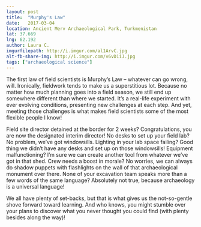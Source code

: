 ```yaml
---
layout: post
title:  "Murphy's Law"
date:   2017-03-04
location: Ancient Merv Archaeological Park, Turkmenistan
lat: 37.669
lng: 62.192
author: Laura C.
imgurfilepath: http://i.imgur.com/al1ArvC.jpg
alt-fb-share-img: http://i.imgur.com/v6vD1iJ.jpg
tags: ["archaeological science"]
---
```

	
The first law of field scientists is Murphy’s Law – whatever can go wrong, will.  Ironically, fieldwork tends to make us a superstitious lot.  Because no matter how much planning goes into a field season, we still end up somewhere different than where we started.  It’s a real-life experiment with ever evolving conditions, presenting new challenges at each step.  And yet, meeting those challenges is what makes field scientists some of the most flexible people I know!

Field site director detained at the border for 2 weeks?  Congratulations, you are now the designated interim director!  No desks to set up your field lab?  No problem, we’ve got windowsills.  Lighting in your lab space failing?  Good thing we didn’t have any desks and set up on those windowsills!  Equipment malfunctioning?  I’m sure we can create another tool from whatever we’ve got in that shed. Crew needs a boost in morale?  No worries, we can always do shadow puppets with flashlights on the wall of that archaeological monument over there.  None of your excavation team speaks more than a few words of the same language?  Absolutely not true, because archaeology is a universal language!

We all have plenty of set-backs, but that is what gives us the not-so-gentle shove forward toward learning.  And who knows, you might stumble over your plans to discover what you never thought you could find (with plenty besides along the way)!